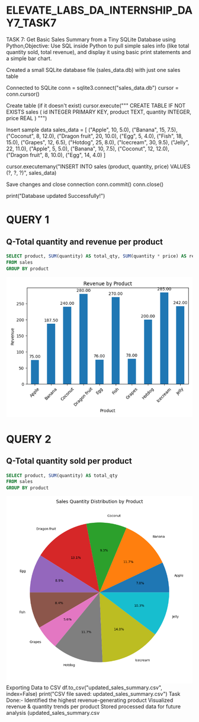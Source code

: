 # ELEVATE_LABS_DA_INTERNSHIP_DAY7_TASK7
TASK 7: Get Basic Sales Summary from a Tiny SQLite Database using Python,Objective: Use SQL inside Python to pull simple sales info (like total quantity sold, total revenue), and display it using basic print statements and a simple bar chart.

Created a small SQLite database file (sales_data.db) with just one sales table

Connected to SQLite
conn = sqlite3.connect("sales_data.db") cursor = conn.cursor()

Create table (if it doesn't exist)
cursor.execute(""" CREATE TABLE IF NOT EXISTS sales ( id INTEGER PRIMARY KEY, product TEXT, quantity INTEGER, price REAL ) """)

Insert sample data
sales_data = [ ("Apple", 10, 5.0), ("Banana", 15, 7.5), ("Coconut", 8, 12.0), ("Dragon fruit", 20, 10.0), ("Egg", 5, 4.0), ("Fish", 18, 15.0), ("Grapes", 12, 6.5), ("Hotdog", 25, 8.0), ("Icecream", 30, 9.5), ("Jelly", 22, 11.0), ("Apple", 5, 5.0), ("Banana", 10, 7.5), ("Coconut", 12, 12.0), ("Dragon fruit", 8, 10.0), ("Egg", 14, 4.0) ]

cursor.executemany("INSERT INTO sales (product, quantity, price) VALUES (?, ?, ?)", sales_data)

Save changes and close connection
conn.commit() conn.close()

print("Database updated Successfully!")

# QUERY 1
## Q-Total quantity and revenue per product
```sql
SELECT product, SUM(quantity) AS total_qty, SUM(quantity * price) AS revenue
FROM sales
GROUP BY product
```
![](https://github.com/Arijeet226/ELEVATE_LABS_DA_INTERNSHIP_DAY7_TASK7/blob/6f69658181160f8ae2f40896266659a535b824e9/revenue_by_product_barchart.png)
# QUERY 2
## Q-Total quantity sold per product
```sql
SELECT product, SUM(quantity) AS total_qty
FROM sales
GROUP BY product
```
![](https://github.com/Arijeet226/ELEVATE_LABS_DA_INTERNSHIP_DAY7_TASK7/blob/6f69658181160f8ae2f40896266659a535b824e9/sold_quantity_per_product_piechart.png)
Exporting Data to CSV
df.to_csv("updated_sales_summary.csv", index=False) print("CSV file saved: updated_sales_summary.csv")
Task Done:-
Identified the highest revenue-generating product 
Visualized revenue & quantity trends per product 
Stored processed data for future analysis (updated_sales_summary.csv
